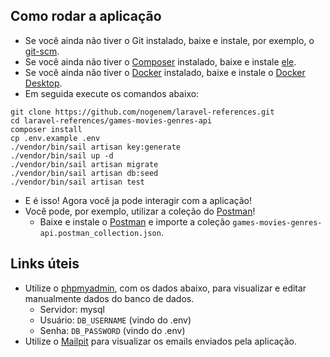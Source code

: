 ## Como rodar a aplicação

-   Se você ainda não tiver o Git instalado, baixe e instale, por exemplo, o [git-scm](https://git-scm.com/downloads).
-   Se você ainda não tiver o [Composer](https://getcomposer.org/) instalado, baixe e instale [ele](https://getcomposer.org/download/).
-   Se você ainda não tiver o [Docker](https://www.docker.com/) instalado, baixe e instale o [Docker Desktop](https://www.docker.com/products/docker-desktop/).
-   Em seguida execute os comandos abaixo:

```shell
git clone https://github.com/nogenem/laravel-references.git
cd laravel-references/games-movies-genres-api
composer install
cp .env.example .env
./vendor/bin/sail artisan key:generate
./vendor/bin/sail up -d
./vendor/bin/sail artisan migrate
./vendor/bin/sail artisan db:seed
./vendor/bin/sail artisan test
```

-   E é isso! Agora você ja pode interagir com a aplicação!
-   Você pode, por exemplo, utilizar a coleção do [Postman](https://www.postman.com/)!
    -   Baixe e instale o [Postman](https://www.postman.com/downloads/) e importe a coleção `games-movies-genres-api.postman_collection.json`.

## Links úteis

-   Utilize o [phpmyadmin](http://localhost:8080/), com os dados abaixo, para visualizar e editar manualmente dados do banco de dados.
    -   Servidor: mysql
    -   Usuário: `DB_USERNAME` (vindo do .env)
    -   Senha: `DB_PASSWORD` (vindo do .env)
-   Utilize o [Mailpit](http://localhost:8025/) para visualizar os emails enviados pela aplicação.
